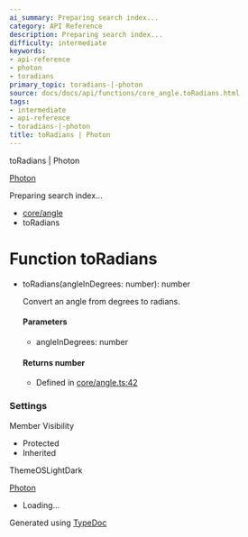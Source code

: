 ```yaml
---
ai_summary: Preparing search index...
category: API Reference
description: Preparing search index...
difficulty: intermediate
keywords:
- api-reference
- photon
- toradians
primary_topic: toradians-|-photon
source: docs/docs/api/functions/core_angle.toRadians.html
tags:
- intermediate
- api-reference
- toradians-|-photon
title: toRadians | Photon
---
```

toRadians | Photon

[Photon](../index.md)




Preparing search index...

* [core/angle](../modules/core_angle.md)
* toRadians

# Function toRadians

* toRadians(angleInDegrees: number): number

  Convert an angle from degrees to radians.

  #### Parameters

  + angleInDegrees: number

  #### Returns number

  + Defined in [core/angle.ts:42](https://github.com/mwhite454/photon/blob/main/packages/photon/src/core/angle.ts#L42)

### Settings

Member Visibility

* Protected
* Inherited

ThemeOSLightDark

[Photon](../index.md)

* Loading...

Generated using [TypeDoc](https://typedoc.org/)
